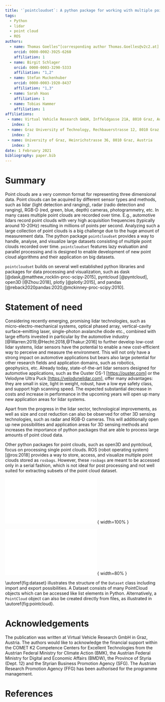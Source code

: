 ```yaml
---
title: '`pointcloudset`: A python package for working with multiple point clouds recorded over time'
tags:
  - Python
  - lidar
  - point cloud
  - ROS
authors:
  - name: Thomas Goelles^[corresponding author Thomas.Goelles@v2c2.at]
    orcid: 0000-0002-3925-6260
    affiliation: 1
  - name: Birgit Schlager
    orcid: 0000-0003-3290-5333
    affiliation: "1,2"
  - name: Stefan Muckenhuber
    orcid: 0000-0003-1920-8437
    affiliation: "1,3"
  - name: Sarah Haas
    affiliation: 1
  - name: Tobias Hammer
    affiliation: 1
affiliations:
 - name: Virtual Vehicle Research GmbH, Inffeldgasse 21A, 8010 Graz, Austria
   index: 1
 - name: Graz University of Technology, Rechbauerstrasse 12, 8010 Graz, Austria
   index: 2
 - name: University of Graz, Heinrichstrasse 36, 8010 Graz, Austria
   index: 3
date: 1 February 2021
bibliography: paper.bib
---
```


# Summary

Point clouds are a very common format for representing three dimensional data. Point clouds can be acquired by different sensor types and methods, such as lidar (light detection and ranging), radar (radio detection and ranging), RGB-D (red, green, blue, depth) cameras, photogrammetry, etc. In many cases multiple point clouds are recorded over time. E.g., automotive lidars record point clouds with very high acquisition frequencies (typically around 10-20Hz) resulting in millions of points per second. Analyzing such a large collection of point clouds is a big challenge due to the huge amount of measurement data. The python package `pointcloudset` provides a way to handle, analyse, and visualize large datasets consisting of multiple point clouds recorded over time. `pointcloudset` features lazy evaluation and parallel processing and is designed to enable development of new point cloud algorithms and their application on big datasets.

`pointcloudset` builds on several well established python libraries and packages for data processing and visualization, such as dask [@dask,@matthew_rocklin-proc-scipy-2015], pyntcloud [@pyntcloud], open3D [@Zhou:2018], plotly [@plotly:2015], and pandas [@reback2020pandas:2020,@mckinney-proc-scipy:2010].

# Statement of need
Considering recently emerging, promising lidar technologies, such as micro-electro-mechanical systems, optical phased array, vertical-cavity surface-emitting laser, single-photon avalanche diode etc., combined with large efforts invested in particular by the automotive industry [@Warren:2019,@Hecht:2018,@Thakur:2016] to further develop low-cost lidar systems, lidar sensors have the potential to enable a new cost-efficient way to perceive and measure the environment. This will not only have a strong impact on automotive applications but bears also large potential for other research fields and application domains, such as robotics, geophysics, etc. Already today, state-of-the-art lidar sensors designed for automotive applications, such as the Ouster OS-1 [https://ouster.com] or the Velodyne Ultra Puck [https://velodynelidar.com], offer many advantages: they are small in size, light in weight, robust, have a low eye safety class, and support high scanning speed. The expected substantial decrease in costs and increase in performance in the upcoming years will open up many new application areas for lidar systems.

Apart from the progress in the lidar sector, technological improvements, as well as size and cost reduction can also be observed for other 3D sensing technologies, such as radar and RGB-D cameras. This will additionally open up new possibilities and application areas for 3D sensing methods and increases the importance of python packages that are able to process large amounts of point cloud data.

Other python packages for point clouds, such as open3D and pyntcloud, focus on processing single point clouds. ROS (robot operating system) [@ros:2018] provides a way to store, access, and visualize multiple point clouds stored as `rosbags`. However, these `rosbags` are meant to be accessed only in a serial fashion, which is not ideal for post processing and not well suited for extracting subsets of the point cloud dataset.


![Dataset object with main properties and ways to read and write data. \label{fig:dataset}](./figures/data_pipeline2.pdf){ width=100% }

![PointCloud set with main properties and ways to read and write data. \label{fig:pointcloud}](./figures/data_pipeline3.pdf){ width=80% }

\autoref{fig:dataset} illustrates the structure of the `Dataset` class including import and export possibilities. A Dataset consists of many PointCloud objects which can be accessed like list elements in Python. Alternatively, a `PointCloud` object can also be created directly from files, as illustrated in \autoref{fig:pointcloud}.


# Acknowledgements

The publication was written at Virtual Vehicle Research GmbH in Graz, Austria. The authors would like to acknowledge the financial support within the COMET K2 Competence Centers for Excellent Technologies from the Austrian Federal Ministry for Climate Action (BMK), the Austrian Federal Ministry for Digital and Economic Affairs (BMDW), the Province of Styria (Dept. 12) and the Styrian Business Promotion Agency (SFG). The Austrian Research Promotion Agency (FFG) has been authorised for the programme management.

# References
